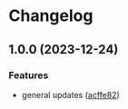 # Changelog

## 1.0.0 (2023-12-24)

### Features

-  general updates ([acffe82](https://github.com/ProxityStudios/typescript-starter/commit/acffe8220519dae2535df05bf403478906036119))
